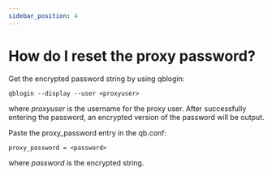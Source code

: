 ```yaml
---
sidebar_position: 4
---
```


# How do I reset the proxy password?

Get the encrypted password string by using qblogin:

```
qblogin --display --user <proxyuser>
```

where _proxyuser_ is the username for the proxy user. After successfully
entering the password, an encrypted version of the password will be output.

Paste the proxy_password entry in the qb.conf:

```
proxy_password = <password>
```

where _password_ is the encrypted string.

